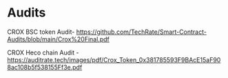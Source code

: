 # Audits



CROX BSC token Audit- https://github.com/TechRate/Smart-Contract-Audits/blob/main/Crox%20Final.pdf

CROX Heco chain Audit - https://auditrate.tech/images/pdf/Crox_Token_0x381785593F9BAcE15aF908ac108b5f538155Ff3e.pdf
